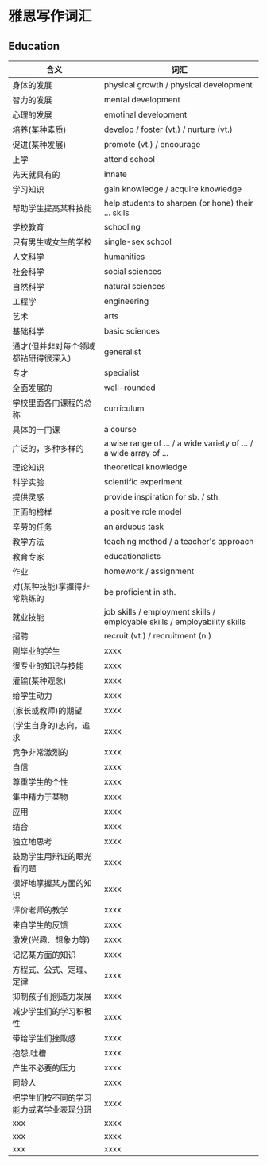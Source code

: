 # 雅思写作词汇

## Education

含义|词汇|
---- | ------|
身体的发展| physical growth / physical development
智力的发展| mental development
心理的发展| emotinal development
培养(某种素质)| develop / foster (vt.) / nurture (vt.)
促进(某种发展)| promote (vt.) / encourage
上学| attend school
先天就具有的| innate
学习知识| gain knowledge / acquire knowledge
帮助学生提高某种技能| help students to sharpen (or hone) their ... skils
学校教育| schooling
只有男生或女生的学校| single-sex school
人文科学| humanities
社会科学| social sciences
自然科学| natural sciences
工程学| engineering
艺术| arts
基础科学| basic sciences
通才(但并非对每个领域都钻研得很深入)| generalist
专才| specialist
全面发展的| well-rounded
学校里面各门课程的总称| curriculum
具体的一门课| a course
广泛的，多种多样的| a wise range of ... / a wide variety of ... / a wide array of ...
理论知识| theoretical knowledge
科学实验| scientific experiment
提供灵感| provide inspiration for sb. / sth.
正面的榜样| a positive role model
辛劳的任务| an arduous task
教学方法| teaching method / a teacher's approach
教育专家| educationalists
作业| homework / assignment
对(某种技能)掌握得非常熟练的| be proficient in sth.
就业技能| job skills / employment skills / employable skills / employability skills
招聘| recruit (vt.) / recruitment (n.)
刚毕业的学生| xxxx
很专业的知识与技能| xxxx
灌输(某种观念)| xxxx
给学生动力| xxxx
(家长或教师)的期望| xxxx
(学生自身的)志向，追求| xxxx
竞争非常激烈的| xxxx
自信| xxxx
尊重学生的个性| xxxx
集中精力于某物| xxxx
应用| xxxx
结合| xxxx
独立地思考| xxxx
鼓励学生用辩证的眼光看问题| xxxx
很好地掌握某方面的知识| xxxx
评价老师的教学| xxxx
来自学生的反馈| xxxx
激发(兴趣、想象力等)| xxxx
记忆某方面的知识| xxxx
方程式、公式、定理、定律| xxxx
抑制孩子们创造力发展| xxxx
减少学生们的学习积极性| xxxx
带给学生们挫败感| xxxx
抱怨,吐槽| xxxx
产生不必要的压力| xxxx
同龄人| xxxx
把学生们按不同的学习能力或者学业表现分班| xxxx
xxx| xxxx
xxx| xxxx
xxx| xxxx
